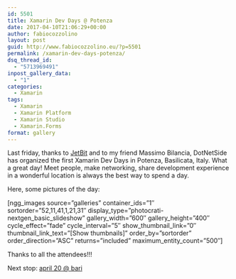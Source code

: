 ```yaml
---
id: 5501
title: Xamarin Dev Days @ Potenza
date: 2017-04-10T21:06:29+00:00
author: fabiocozzolino
layout: post
guid: http://www.fabiocozzolino.eu/?p=5501
permalink: /xamarin-dev-days-potenza/
dsq_thread_id:
  - "5713969491"
inpost_gallery_data:
  - "1"
categories:
  - Xamarin
tags:
  - Xamarin
  - Xamarin Platform
  - Xamarin Studio
  - Xamarin.Forms
format: gallery
---
```

Last friday, thanks to [JetBit](http://www.jetbit.it/)&nbsp;and to my friend Massimo Bilancia, DotNetSide has organized&nbsp;the first Xamarin Dev Days in Potenza, Basilicata, Italy. What a great day! Meet people, make networking, share development experience in a wonderful location is always the best way to spend a day.

Here, some pictures of the day:

[ngg\_images source=&#8221;galleries&#8221; container\_ids=&#8221;1&#8243; sortorder=&#8221;52,11,41,1,21,31&#8243; display\_type=&#8221;photocrati-nextgen\_basic\_slideshow&#8221; gallery\_width=&#8221;600&#8243; gallery\_height=&#8221;400&#8243; cycle\_effect=&#8221;fade&#8221; cycle\_interval=&#8221;5&#8243; show\_thumbnail\_link=&#8221;0&#8243; thumbnail\_link\_text=&#8221;[Show thumbnails]&#8221; order\_by=&#8221;sortorder&#8221; order\_direction=&#8221;ASC&#8221; returns=&#8221;included&#8221; maximum\_entity_count=&#8221;500&#8243;]&nbsp;
  
Thanks to all the attendees!!!
  
Next stop: [april 20 @ bari](https://www.eventbrite.it/e/biglietti-cloud-first-mobile-first-33439432242)
